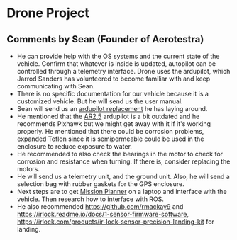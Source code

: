 # Drone Project

## Comments by Sean (Founder of Aerotestra)

- He can provide help with the OS systems and the current state of the vehicle. Confirm that whatever is inside is updated, autopilot can be controlled through a telemetry interface. Drone uses the ardupilot, which Jarrod Sanders has volunteered to become familiar with and keep communicating with Sean.  
- There is no specific documentation for our vehicle because it is a customized vehicle. But he will send us the user manual. 
- Sean will send us an [ardupilot replacement](https://ardupilot.org/) he has laying around. 
- He mentioned that the [AR2.5](https://ardupilot.org/copter/docs/common-apm25-and-26-overview.html) ardupilot is a bit outdated and he recommends Pixhawk but we might get away with it if it's working properly. He mentioned that there could be corrosion problems, expanded Teflon since it is semipermeable could be used in the enclosure to reduce exposure to water. 
- He recommended to also check the bearings in the motor to check for corrosion and resistance when turning. If there is, consider replacing the motors.  
- He will send us a telemetry unit, and the ground unit. Also, he will send a selection bag with rubber gaskets for the GPS enclosure. 
- Next steps are to get [Mission Planner](https://ardupilot.org/planner/) on a laptop and interface with the vehicle. Then research how to interface with ROS. 
- He also recommended <https://github.com/rmackay9> and <https://irlock.readme.io/docs/1-sensor-firmware-software>, <https://irlock.com/products/ir-lock-sensor-precision-landing-kit> for landing. 

